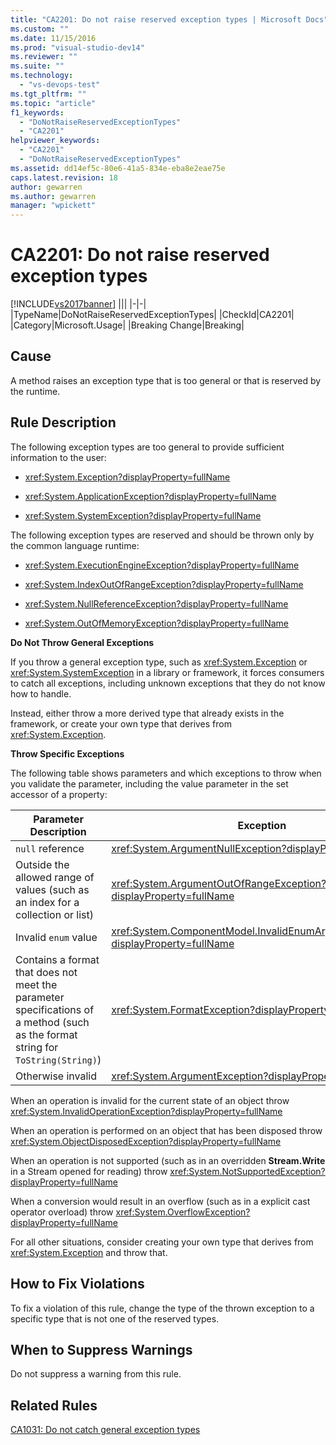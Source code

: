 ```yaml
---
title: "CA2201: Do not raise reserved exception types | Microsoft Docs"
ms.custom: ""
ms.date: 11/15/2016
ms.prod: "visual-studio-dev14"
ms.reviewer: ""
ms.suite: ""
ms.technology:
  - "vs-devops-test"
ms.tgt_pltfrm: ""
ms.topic: "article"
f1_keywords:
  - "DoNotRaiseReservedExceptionTypes"
  - "CA2201"
helpviewer_keywords:
  - "CA2201"
  - "DoNotRaiseReservedExceptionTypes"
ms.assetid: dd14ef5c-80e6-41a5-834e-eba8e2eae75e
caps.latest.revision: 18
author: gewarren
ms.author: gewarren
manager: "wpickett"
---
```

# CA2201: Do not raise reserved exception types
[!INCLUDE[vs2017banner](../includes/vs2017banner.md)]
|||
|-|-|
|TypeName|DoNotRaiseReservedExceptionTypes|
|CheckId|CA2201|
|Category|Microsoft.Usage|
|Breaking Change|Breaking|

## Cause
 A method raises an exception type that is too general or that is reserved by the runtime.

## Rule Description
 The following exception types are too general to provide sufficient information to the user:

-   <xref:System.Exception?displayProperty=fullName>

-   <xref:System.ApplicationException?displayProperty=fullName>

-   <xref:System.SystemException?displayProperty=fullName>

 The following exception types are reserved and should be thrown only by the common language runtime:

-   <xref:System.ExecutionEngineException?displayProperty=fullName>

-   <xref:System.IndexOutOfRangeException?displayProperty=fullName>

-   <xref:System.NullReferenceException?displayProperty=fullName>

-   <xref:System.OutOfMemoryException?displayProperty=fullName>

 **Do Not Throw General Exceptions**

 If you throw a general exception type, such as <xref:System.Exception> or <xref:System.SystemException> in a library or framework, it forces consumers to catch all exceptions, including unknown exceptions that they do not know how to handle.

 Instead, either throw a more derived type that already exists in the framework, or create your own type that derives from <xref:System.Exception>.

 **Throw Specific Exceptions**

 The following table shows parameters and which exceptions to throw when you validate the parameter, including the value parameter in the set accessor of a property:

|Parameter Description|Exception|
|---------------------------|---------------|
|`null` reference|<xref:System.ArgumentNullException?displayProperty=fullName>|
|Outside the allowed range of values (such as an index for a collection or list)|<xref:System.ArgumentOutOfRangeException?displayProperty=fullName>|
|Invalid `enum` value|<xref:System.ComponentModel.InvalidEnumArgumentException?displayProperty=fullName>|
|Contains a format that does not meet the parameter specifications of a method (such as the format string for `ToString(String)`)|<xref:System.FormatException?displayProperty=fullName>|
|Otherwise invalid|<xref:System.ArgumentException?displayProperty=fullName>|

 When an operation is invalid for the current state of an object    throw <xref:System.InvalidOperationException?displayProperty=fullName>

 When an operation is performed on an object that has been disposed    throw <xref:System.ObjectDisposedException?displayProperty=fullName>

 When an operation is not supported (such as in an overridden **Stream.Write** in a Stream opened for reading)    throw <xref:System.NotSupportedException?displayProperty=fullName>

 When a conversion would result in an overflow (such as in a explicit cast operator overload)    throw <xref:System.OverflowException?displayProperty=fullName>

 For all other situations, consider creating your own type that derives from <xref:System.Exception> and throw that.

## How to Fix Violations
 To fix a violation of this rule, change the type of the thrown exception to a specific type that is not one of the reserved types.

## When to Suppress Warnings
 Do not suppress a warning from this rule.

## Related Rules
 [CA1031: Do not catch general exception types](../code-quality/ca1031-do-not-catch-general-exception-types.md)




